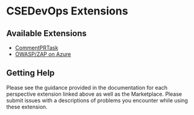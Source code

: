 # CSEDevOps Extensions

## Available Extensions

- [CommentPRTask](./CommentPRTask)
- [OWASP/ZAP on Azure](./Zap)

## Getting Help

Please see the guidance provided in the documentation for each perspective extension linked above as well as the Marketplace. Please submit issues with a descriptions of problems you encounter while using these extension.
